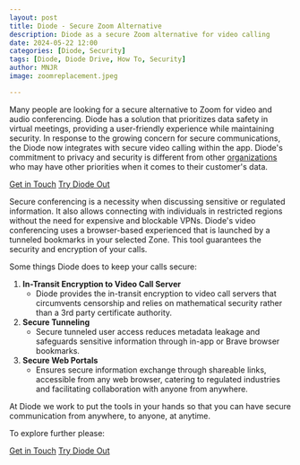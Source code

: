 ```yaml
---
layout: post
title: Diode - Secure Zoom Alternative
description: Diode as a secure Zoom alternative for video calling
date: 2024-05-22 12:00
categories: [Diode, Security]
tags: [Diode, Diode Drive, How To, Security]
author: MNJR
image: zoomreplacement.jpeg

---
```


Many people are looking for a secure alternative to Zoom for video and audio conferencing.  Diode has a solution that prioritizes data safety in virtual meetings, providing a user-friendly experience while maintaining security. In response to the growing concern for secure communications, the Diode now integrates with secure video calling within the app. Diode's commitment to privacy and security is different from other [organizations](https://www.bitdefender.com/blog/hotforsecurity/zoom-rectifies-ai-data-collection-policy-after-raising-privacy-concerns/) who may have other priorities when it comes to their customer's data.

<div class="story__buttons">
  <a href="{{"https://contactdiode.paperform.co"}}" class="btn" target="">Get in Touch</a>
  <a href="#download-app" class="btn popup-open" target="">Try Diode Out</a>
</div>

Secure conferencing is a necessity when discussing sensitive or regulated information.  It also allows connecting with individuals in restricted regions without the need for expensive and blockable VPNs. Diode's video conferencing uses a browser-based experienced that is launched by a tunneled bookmarks in your selected Zone. This tool guarantees the security and encryption of your calls.

Some things Diode does to keep your calls secure:

1.  **In-Transit Encryption to Video Call Server**
    - Diode provides the in-transit encryption to video call servers that circumvents censorship and relies on mathematical security rather than a 3rd party certificate authority.
2.  **Secure Tunneling**
    -  Secure tunneled user access reduces metadata leakage and safeguards sensitive information through in-app or Brave browser bookmarks.
3.  **Secure Web Portals**
    -  Ensures secure information exchange through shareable links, accessible from any web browser, catering to regulated industries and facilitating collaboration with anyone from anywhere.

At Diode we work to put the tools in your hands so that you can have secure communication from anywhere, to anyone, at anytime. 

To explore further please:
<div class="story__buttons">
  <a href="{{"https://contactdiode.paperform.co"}}" class="btn" target="">Get in Touch</a>
  <a href="#download-app" class="btn popup-open" target="">Try Diode Out</a>
</div>

